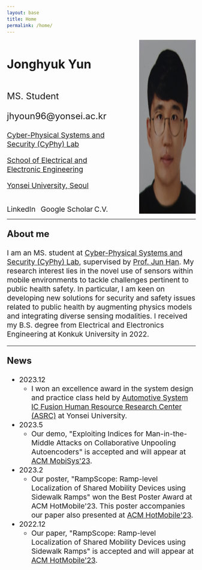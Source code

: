 ```yaml
---
layout: base
title: Home
permalink: /home/
---
```

<div class="content-container">
  <div class="text-container">
    <h2 style="font-size: 2rem;">Jonghyuk Yun</h2>
    <div>
      <p style="font-size: 1.5rem;">MS. Student</p>
      <p style="font-size: 1.5rem;">jhyoun96@yonsei.ac.kr</p>
      <p style="font-size: 1.2rem;"><a href="https://www.cyphy.kaist.ac.kr/">Cyber-Physical Systems and Security (CyPhy) Lab</a></p>
      <p style="font-size: 1.2rem;"><a href="https://ee.yonsei.ac.kr/ee/index.do">School of Electrical and Electronic Engineering</a></p>
      <p style="font-size: 1.2rem;"><a href="https://yonsei.ac.kr/">Yonsei University, Seoul</a></p>
    </div>
    <div style="margin-top: 20px;">
      <a href="https://www.linkedin.com/in/jonghyuk-yun/" target="_blank" style="text-decoration: none; margin-right: 10px; font-size: 1.2rem;">LinkedIn</a>
      <a href="https://scholar.google.com/citations?user=kxL5C0EAAAAJ&hl=ko" target="_blank" style="text-decoration: none; font-size: 1.2rem;">Google Scholar</a>
      <a href="https://drive.google.com/file/d/114aj8EQ9hJ99WaBP6leYeITvxVMq2E6F/view?usp=drive_link" target="_blank" style="text-decoration: none; font-size: 1.2rem;">  C.V.</a>
    </div>
  </div>
  <img class="profile-image" src="/assets/current.png" alt="Jonghyuk Yun">
</div>

<!-- Add Line -->
<hr> 

<!-- About Me -->
<p style="font-size: 1.5rem;"><strong>About me</strong></p>

<p style="font-size: 1.2rem;">I am an MS. student at <a href="https://www.cyphy-lab.org/">Cyber-Physical Systems and Security (CyPhy) Lab</a>, supervised by <a href="https://www.junhan.org">Prof. Jun Han</a>. My research interest lies in the novel use of sensors within mobile environments to tackle challenges pertinent to public health safety. In particular, I am keen on developing new solutions for security and safety issues related to public health by augmenting physics models and integrating diverse sensing modalities. I received my B.S. degree from Electrical and Electronics Engineering at Konkuk University in 2022.</p>

<!-- Add Line -->
<hr> 

<!-- News -->
<p style="font-size: 1.5rem;"><strong>News</strong></p>
<ul style="font-size: 1.2rem;">
  <!-- <li>2024.3
    <ul>
      <li>Our paper "PowDew: Detecting Counterfeit Powdered Food Products using a Commodity Smartphone" is conditionally accpeted at <a href="https://www.sigmobile.org/mobisys/2024/">ACM MobiSys'24!</a>
      </li>
    </ul>
  </li> -->
  <li>2023.12
    <ul>
      <li>I won an excellence award in the system design and practice class held by <a href="http://asrc.yonsei.ac.kr/index.php">Automotive System IC Fusion Human Resource Research Center (ASRC)</a> at Yonsei University.
      </li>
    </ul>
  </li>
  <li>2023.5
    <ul>
      <li>Our demo, "Exploiting Indices for Man-in-the-Middle Attacks on Collaborative Unpooling Autoencoders" is accepted and will appear at <a href="https://www.sigmobile.org/mobisys/2023/">ACM MobiSys'23</a>.</li>
    </ul>
  </li>
  <li>2023.2
    <ul>
      <li>Our poster, "RampScope: Ramp-level Localization of Shared Mobility Devices using Sidewalk Ramps" won the Best Poster Award at ACM HotMobile'23. This poster accompanies our paper also presented at <a href="https://www.sigmobile.org/hotmobile/2023/">ACM HotMobile'23</a>.</li>
    </ul>
  </li>
  <li>2022.12
    <ul>
      <li>Our paper, "RampScope: Ramp-level Localization of Shared Mobility Devices using Sidewalk Ramps" is accepted and will appear at <a href="https://www.sigmobile.org/hotmobile/2023/">ACM HotMobile'23</a>.</li>
    </ul>
  </li>
</ul>


<style>
/* Desktop styles */
.content-container {
  display: flex;
  align-items: stretch;
  justify-content: center;
}
.text-container {
  display: flex;
  flex-direction: column;
  justify-content: space-between;
  margin-right: 50px;
}
.profile-image {
  height: auto;
  max-width: 30%;
}

/* Mobile styles */
@media (max-width: 768px) {
  .content-container {
    flex-direction: column;
    align-items: center;
  }
  .text-container {
    order: 2; /* This ensures the text container moves below the image */
    margin-right: 0; /* Removes the right margin on mobile */
    margin-top: 20px; /* Adds some space between the image and text */
  }
  .profile-image {
    order: 1; /* This ensures the image is above the text */
    max-width: 80%; /* Slightly enlarges the image on mobile */
    margin-bottom: 20px; /* Adds some space below the image */
  }
}
</style>